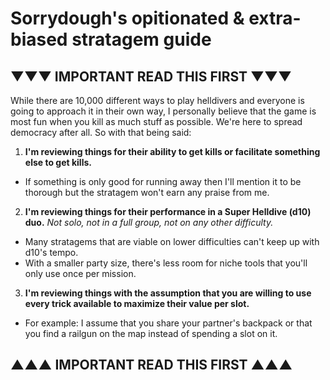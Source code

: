 # Sorrydough's opitionated & extra-biased stratagem guide

## ▼▼▼ IMPORTANT READ THIS FIRST ▼▼▼
While there are 10,000 different ways to play helldivers and everyone is going to approach it in their own way, I personally believe that the game is most fun when you kill as much stuff as possible.
We're here to spread democracy after all.
So with that being said:
1. **I'm reviewing things for their ability to get kills or facilitate something else to get kills.**
- If something is only good for running away then I'll mention it to be thorough but the stratagem won't earn any praise from me.
2. **I'm reviewing things for their performance in a Super Helldive (d10) duo.** *Not solo, not in a full group, not on any other difficulty.*
- Many stratagems that are viable on lower difficulties can't keep up with d10's tempo.
- With a smaller party size, there's less room for niche tools that you'll only use once per mission.
3. **I'm reviewing things with the assumption that you are willing to use every trick available to maximize their value per slot.**
- For example: I assume that you share your partner's backpack or that you find a railgun on the map instead of spending a slot on it.
## ▲▲▲ IMPORTANT READ THIS FIRST ▲▲▲
